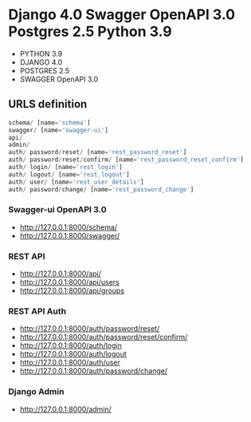 #  Django 4.0 Swagger OpenAPI 3.0 Postgres 2.5 Python 3.9
- PYTHON 3.9 
- DJANGO 4.0
- POSTGRES 2.5
- SWAGGER OpenAPI 3.0

## URLS definition
```python
schema/ [name='schema']
swagger/ [name='swagger-ui']
api/
admin/
auth/ password/reset/ [name='rest_password_reset']
auth/ password/reset/confirm/ [name='rest_password_reset_confirm']
auth/ login/ [name='rest_login']
auth/ logout/ [name='rest_logout']
auth/ user/ [name='rest_user_details']
auth/ password/change/ [name='rest_password_change']
```

### Swagger-ui OpenAPI 3.0
- http://127.0.0.1:8000/schema/
- http://127.0.0.1:8000/swagger/

### REST API
- http://127.0.0.1:8000/api/
- http://127.0.0.1:8000/api/users
- http://127.0.0.1:8000/api/groups

### REST API Auth
- http://127.0.0.1:8000/auth/password/reset/
- http://127.0.0.1:8000/auth/password/reset/confirm/
- http://127.0.0.1:8000/auth/login
- http://127.0.0.1:8000/auth/logout
- http://127.0.0.1:8000/auth/user
- http://127.0.0.1:8000/auth/password/change/

### Django Admin
- http://127.0.0.1:8000/admin/

